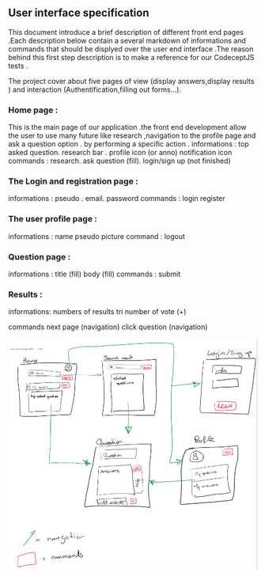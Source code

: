 
##  User interface specification

This document introduce a brief description of different front end pages .Each description below contain a several markdown of informations and commands that should be displyed over the user end interface .The reason behind this first step description is to make a reference for our CodeceptJS tests .

The project cover about five pages of view (display answers,display results  ) and interaction (Authentification,filling out forms...).

### Home page :
This is the main page of our application .the front end development allow the user to use many future like research ,navigation to the profile page  and ask a question option .
by performing a specific action .
informations :
 top asked question.
 research bar .
 profile icon (or anno)
 notification icon
commands :
 research.
 ask question (fill).
 login/sign up
(not finished)
### The Login and registration page  :
informations :
pseudo .
email.
password
commands :
login
register

### The user profile page :
informations :
name 
pseudo
picture 
command :
logout
### Question page :
informations :
title (fill) 
body  (fill)
commands :
submit
### Results :
informations:
numbers of results 
tri
number of vote (+)

commands 
next page (navigation)
click question (navigation)

![ main description ](mainArch.PNG)
